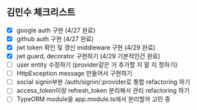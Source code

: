 ## 김민수 체크리스트

- [x] google auth 구현 (4/27 완료)
- [x] github auth 구현 (4/27 완료)
- [x] jwt token 확인 및 갱신 middleware 구현 (4/29 완료)
- [x] jwt guard, decorator 구현하기 (4/29 기본적인건 완료)
- [ ] user entity 수정하기 (provider같은 거 추가할 지 말 지 정하기)
- [ ] HttpException message 만들어서 구현하기
- [ ] social signin부분 /auth/signin/:provider로 통합 refactoring 하기
- [ ] access_token이랑 refresh_token 분리해서 관리 refactoring 하기
- [ ] TypeORM module을 app.module.ts에서 분리할까 고민 중
